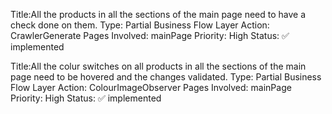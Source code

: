 Title:All the products in all the sections of the main page need to have a check done on them.
Type: Partial Business Flow
Layer Action: CrawlerGenerate
Pages Involved: mainPage 
Priority: High 
Status: ✅  implemented

Title:All the colur switches on all products in all the sections of the main page need to be hovered and the changes validated.
Type: Partial Business Flow
Layer Action: ColourImageObserver
Pages Involved: mainPage 
Priority: High 
Status: ✅  implemented